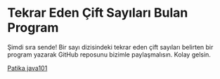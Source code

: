 # Tekrar Eden Çift Sayıları Bulan Program

Şimdi sıra sende! Bir sayı dizisindeki tekrar eden çift sayıları belirten bir program yazarak GitHub reposunu bizimle paylaşmalısın. Kolay gelsin.

[Patika java101](https://app.patika.dev/courses/java101)
